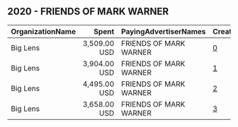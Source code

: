 ## 2020 - FRIENDS OF MARK WARNER 
|OrganizationName|Spent|PayingAdvertiserNames|CreativeUrls|Impressions|Genders|AgeBrackets|CountryCodes|BillingAddresses|CandidateBallotInformation|
|:---|---:|:---|:---|---:|:---|:---|:---|:---|:---|
|Big Lens|3,509.00 USD|FRIENDS OF MARK WARNER|[0](https://www.snap.com/political-ads/asset/f90802bab84bef9bbc07e2c501f52891d8ba5140d8c108ff41205d245e34956f?mediaType=mp4)|748,976||18+|united states|"1370 Park Garden Lane,Reston,20194,US"|Senator Mark Warner|
|Big Lens|3,904.00 USD|FRIENDS OF MARK WARNER|[1](https://www.snap.com/political-ads/asset/f90802bab84bef9bbc07e2c501f52891d8ba5140d8c108ff41205d245e34956f?mediaType=mp4)|1,084,181||18+|united states|"1370 Park Garden Lane,Reston,20194,US"|Senator Mark Warner|
|Big Lens|4,495.00 USD|FRIENDS OF MARK WARNER|[2](https://www.snap.com/political-ads/asset/10ca4aeee4b71072f2f739a38c5de2c143c4591e04467073a5683c635e6cc336?mediaType=mp4)|1,080,061||18+|united states|"1370 Park Garden Lane,Reston,20194,US"|Senator Mark Warner|
|Big Lens|3,658.00 USD|FRIENDS OF MARK WARNER|[3](https://www.snap.com/political-ads/asset/76bde105d4bd7cb1d00917bedcf238b833d0bace5523ddf2e9825b31af09e48e?mediaType=mp4)|549,150||18+|united states|"1370 Park Garden Lane,Reston,20194,US"|Senator Mark Warner|
